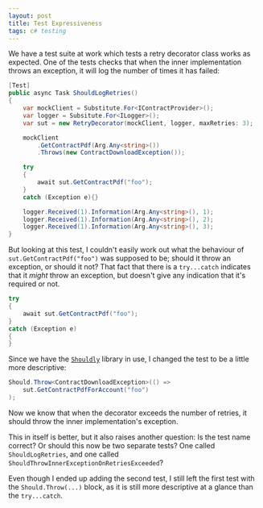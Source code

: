 ```yaml
---
layout: post
title: Test Expressiveness
tags: c# testing
---
```


We have a test suite at work which tests a retry decorator class works as expected.  One of the tests checks that when the inner implementation throws an exception, it will log the number of times it has failed:

```csharp
[Test]
public async Task ShouldLogRetries()
{
    var mockClient = Substitute.For<IContractProvider>();
    var logger = Subsitute.For<ILogger>();
    var sut = new RetryDecorator(mockClient, logger, maxRetries: 3);

    mockClient
        .GetContractPdf(Arg.Any<string>())
        .Throws(new ContractDownloadException());

    try
    {
        await sut.GetContractPdf("foo");
    }
    catch (Exception e){}

    logger.Received(1).Information(Arg.Any<string>(), 1);
    logger.Received(1).Information(Arg.Any<string>(), 2);
    logger.Received(1).Information(Arg.Any<string>(), 3);
}
```

But looking at this test, I couldn't easily work out what the behaviour of `sut.GetContractPdf("foo")` was supposed to be; should it throw an exception, or should it not?  That fact that there is a `try...catch` indicates that it *might* throw an exception, but doesn't give any indication that it's required or not.

```csharp
try
{
    await sut.GetContractPdf("foo");
}
catch (Exception e)
{
}
```

Since we have the [`Shouldly`](https://www.nuget.org/packages/Shouldly/) library in use, I changed the test to be a little more descriptive:

```csharp
Should.Throw<ContractDownloadException>(() =>
    sut.GetContractPdfForAccount("foo")
);
```

Now we know that when the decorator exceeds the number of retries, it should throw the inner implementation's exception.

This in itself is better, but it also raises another question:  Is the test name correct? Or should this now be two separate tests? One called `ShouldLogRetries`, and one called `ShouldThrowInnerExceptionOnRetriesExceeded`?

Even though I ended up adding the second test, I still left the first test with the `Should.Throw(...)` block, as it is still more descriptive at a glance than the `try...catch`.

